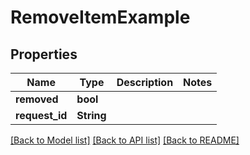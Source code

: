 # RemoveItemExample

## Properties

Name | Type | Description | Notes
------------ | ------------- | ------------- | -------------
**removed** | **bool** |  | 
**request_id** | **String** |  | 

[[Back to Model list]](../README.md#documentation-for-models) [[Back to API list]](../README.md#documentation-for-api-endpoints) [[Back to README]](../README.md)


